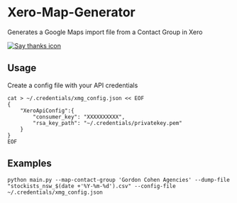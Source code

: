 
# Xero-Map-Generator
Generates a Google Maps import file from a Contact Group in Xero

[![Say thanks icon](https://img.shields.io/badge/Say%20Thanks-!-1EAEDB.svg)](https://saythanks.io/to/derwentx)


## Usage

Create a config file with your API credentials
```
cat > ~/.credentials/xmg_config.json << EOF
{
    "XeroApiConfig":{
        "consumer_key": "XXXXXXXXXX",
        "rsa_key_path": "~/.credentials/privatekey.pem"
    }
}
EOF
```

## Examples

```
python main.py --map-contact-group 'Gordon Cohen Agencies' --dump-file "stockists_nsw_$(date +'%Y-%m-%d').csv" --config-file ~/.credentials/xmg_config.json
```
